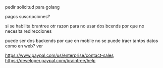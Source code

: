 pedir solicitud para golang

pagos
suscripciones?

si se habilita brantree
otr razon para no usar dos bcends por que no necesita redirecciones

puede ser dos backends por que en mobile no se puede traer tantos datos como en web? ver

https://www.paypal.com/us/enterprise/contact-sales
https://developer.paypal.com/braintree/help
    